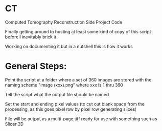 # CT
Computed Tomography Reconstruction Side Project Code


Finally getting around to hosting at least some kind of copy of this script before I inevitably brick it

Working on documenting it but in a nutshell this is how it works

# General Steps:

Point the script at a folder where a set of 360 images are stored with the naming scheme "image (xxx).png" where xxx is 1 thru 360 


Tell the script what the output file should be named


Set the start and ending pixel values (to cut out blank space from the processing, as this goes pixel row by pixel row generating slices)


File will be output as a multi-page tiff ready for use with something such as Slicer 3D
